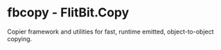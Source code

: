 # fbcopy - FlitBit.Copy

Copier framework and utilities for fast, runtime emitted, object-to-object copying.